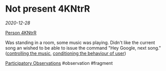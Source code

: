 # Not present 4KNtrR
*2020-12-28*

[Person 4KNtrR](data/people/Person%204KNtrR.md)

Was standing in a room, some music was playing. Didn't like the current song an wished to be able to issue the command "Hey Google, next song." ([controlling the music](output/codes/controlling%20the%20music.md), [conditioning the behaviour of user](output/codes/conditioning%20the%20behaviour%20of%20user.md))

[Participatory Observations](data/Participatory%20Observations.md) #observation #fragment 